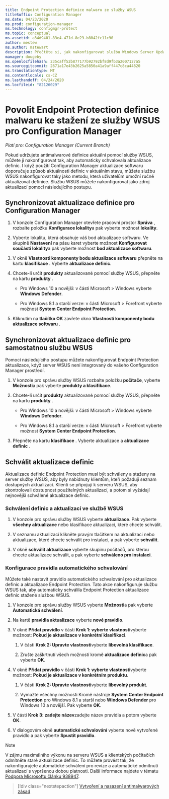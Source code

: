 ```yaml
---
title: Endpoint Protection definice malwaru ze služby WSUS
titleSuffix: Configuration Manager
ms.date: 04/23/2020
ms.prod: configuration-manager
ms.technology: configmgr-protect
ms.topic: conceptual
ms.assetid: a34d9401-83e4-471d-8e23-b8042fc11c90
author: mestew
ms.author: mstewart
description: Přečtěte si, jak nakonfigurovat službu Windows Server Update Services pro automatické schvalování aktualizací definic.
manager: dougeby
ms.openlocfilehash: 235caff52b877177b92792bf8d9fb3a2007127a5
ms.sourcegitcommit: 2871a17e43b2625a5850a41a9aff447c8ca44820
ms.translationtype: MT
ms.contentlocale: cs-CZ
ms.lasthandoff: 04/24/2020
ms.locfileid: "82126029"
---
```

# <a name="enable-endpoint-protection-malware-definitions-to-download-from-wsus-for-configuration-manager"></a>Povolit Endpoint Protection definice malwaru ke stažení ze služby WSUS pro Configuration Manager

*Platí pro: Configuration Manager (Current Branch)*

Pokud udržujete antimalwarové definice aktuální pomocí služby WSUS, můžete ji nakonfigurovat tak, aby automaticky schvalovala aktualizace definic. I když použití Configuration Manager aktualizace softwaru doporučuje způsob aktuálnosti definic v aktuálním stavu, můžete službu WSUS nakonfigurovat taky jako metodu, která uživatelům umožní ručně aktualizovat definice. Službu WSUS můžete nakonfigurovat jako zdroj aktualizací pomocí následujícího postupu.

## <a name="synchronize-definition-updates-for-configuration-manager"></a>Synchronizovat aktualizace definice pro Configuration Manager

1. V konzole Configuration Manager otevřete pracovní prostor **Správa** , rozbalte položku **Konfigurace lokality**a pak vyberte možnost **lokality**.

1. Vyberte lokalitu, která obsahuje váš bod aktualizace softwaru. Ve skupině **Nastavení** na pásu karet vyberte možnost **Konfigurovat součásti lokality**a pak vyberte možnost **bod aktualizace softwaru**.

1. V okně **Vlastnosti komponenty bodu aktualizace softwaru** přepněte na kartu **klasifikace** . Vyberte **aktualizace definic**.

1. Chcete-li určit **produkty** aktualizované pomocí služby WSUS, přepněte na kartu **produkty** .

    - Pro Windows 10 a novější: v části Microsoft > Windows vyberte **Windows Defender**.

    - Pro Windows 8.1 a starší verze: v části Microsoft > Forefront vyberte možnost **System Center Endpoint Protection**.

1. Kliknutím na **tlačítko OK** zavřete okno **Vlastnosti komponenty bodu aktualizace softwaru** .

## <a name="synchronize-definition-updates-for-standalone-wsus"></a>Synchronizovat aktualizace definic pro samostatnou službu WSUS

Pomocí následujícího postupu můžete nakonfigurovat Endpoint Protection aktualizace, když server WSUS není integrovaný do vašeho Configuration Manager prostředí.

1. V konzole pro správu služby WSUS rozbalte položku **počítače**, vyberte **Možnosti**a pak vyberte **produkty a klasifikace**.

1. Chcete-li určit **produkty** aktualizované pomocí služby WSUS, přepněte na kartu **produkty** .

    - Pro Windows 10 a novější: v části Microsoft > Windows vyberte **Windows Defender**.

    - Pro Windows 8.1 a starší verze: v části Microsoft > Forefront vyberte možnost **System Center Endpoint Protection**.

1. Přepněte na kartu **klasifikace** . Vyberte aktualizace a **aktualizace** **definic** .

## <a name="approve-definition-updates"></a>Schválit aktualizace definic

Aktualizace definic Endpoint Protection musí být schváleny a staženy na server služby WSUS, aby byly nabídnuty klientům, kteří požadují seznam dostupných aktualizací. Klienti se připojují k serveru WSUS, aby zkontrolovali dostupnost použitelných aktualizací, a potom si vyžádají nejnovější schválené aktualizace definic.

### <a name="approve-definitions-and-updates-in-wsus"></a>Schválení definic a aktualizací ve službě WSUS

1. V konzole pro správu služby WSUS vyberte **aktualizace**. Pak vyberte **všechny aktualizace** nebo klasifikace aktualizací, které chcete schválit.

1. V seznamu aktualizací klikněte pravým tlačítkem na aktualizaci nebo aktualizace, které chcete schválit pro instalaci, a pak vyberte **schválit**.

1. V okně **schválit aktualizace** vyberte skupinu počítačů, pro kterou chcete aktualizace schválit, a pak vyberte **schváleno pro instalaci**.

### <a name="configure-an-automatic-approval-rule"></a>Konfigurace pravidla automatického schvalování

Můžete také nastavit pravidlo automatického schvalování pro aktualizace definic a aktualizace Endpoint Protection. Tato akce nakonfiguruje službu WSUS tak, aby automaticky schválila Endpoint Protection aktualizace definic stažené službou WSUS.

1. V konzole pro správu služby WSUS vyberte **Možnosti**a pak vyberte **Automatická schválení**.

1. Na kartě **pravidla aktualizace** vyberte **nové pravidlo**.

1. V okně **Přidat pravidlo** v části **Krok 1: vyberte vlastnosti**vyberte možnost: **Pokud je aktualizace v konkrétní klasifikaci**.

    1. V části **Krok 2: Upravte vlastnosti**vyberte **libovolná klasifikace**.

    1. Zrušte zaškrtnutí všech možností kromě **aktualizace definic**a pak vyberte **OK**.

1. V okně **Přidat pravidlo** v části **Krok 1: vyberte vlastnosti**vyberte možnost: **Pokud je aktualizace v konkrétním produktu**.

    1. V části **Krok 2: Upravte vlastnosti**vyberte **libovolný produkt**.

    1. Vymažte všechny možnosti Kromě nástroje **System Center Endpoint Protection** pro Windows 8.1 a starší nebo **Windows Defender** pro Windows 10 a novější. Pak vyberte **OK**.

1. V části **Krok 3: zadejte název**zadejte název pravidla a potom vyberte **OK**.

1. V dialogovém okně **automatické schvalování** vyberte nově vytvořené pravidlo a pak vyberte **Spustit pravidlo**.

> [!NOTE]
> V zájmu maximálního výkonu na serveru WSUS a klientských počítačích odmítněte staré aktualizace definic. To můžete provést tak, že nakonfigurujete automatické schválení pro revize a automatické odmítnutí aktualizací s vypršenou dobou platnosti. Další informace najdete v tématu [Podpora Microsoftu článku 938947](https://support.microsoft.com/kb/938947).

> [!div class="nextstepaction"]
> [Vytvoření a nasazení antimalwarových zásad](endpoint-antimalware-policies.md)
